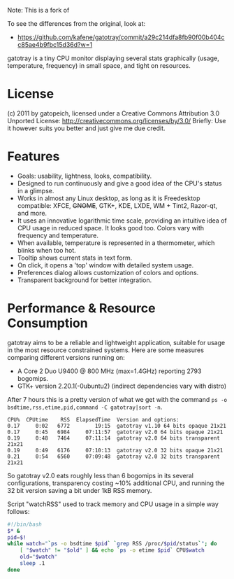 Note: This is a fork of 

To see the differences from the original, look at:

- https://github.com/kafene/gatotray/commit/a29c214dfa8fb90f00b404cc85ae4b9fbc15d36d?w=1

gatotray is a tiny CPU monitor displaying several stats graphically (usage,
temperature, frequency) in small space, and tight on resources.


License
=======
(c) 2011 by gatopeich, licensed under a Creative Commons Attribution 3.0
Unported License: http://creativecommons.org/licenses/by/3.0/
Briefly: Use it however suits you better and just give me due credit.


Features
========

* Goals: usability, lightness, looks, compatibility.
* Designed to run continuously and give a good idea of the CPU's status in a glimpse.
* Works in almost any Linux desktop, as long as it is Freedesktop compatible:
  XFCE, ~~GNOME~~, GTK+, KDE, LXDE, WM + Tint2, Razor-qt, and more.
* It uses an innovative logarithmic time scale, providing an intuitive idea of
  CPU usage in reduced space. It looks good too. Colors vary with frequency and
  temperature.
* When available, temperature is represented in a thermometer, which blinks when too hot.
* Tooltip shows current stats in text form.
* On click, it opens a 'top' window with detailed system usage.
* Preferences dialog allows customization of colors and options.
* Transparent background for better integration.


Performance & Resource Consumption
==================================

gatotray aims to be a reliable and lightweight application, suitable for usage
in the most resource constrained systems. Here are some measures comparing
different versions running on:

- A Core 2 Duo U9400 @ 800 MHz (max=1.4GHz) reporting 2793 bogomips.
- GTK+ version 2.20.1(-0ubuntu2) (indirect dependencies vary with distro)

After 7 hours this is a pretty version of what we get with the command
`ps -o bsdtime,rss,etime,pid,command -C gatotray|sort -n`.

```
CPU%  CPUtime    RSS  ElapsedTime  Version and options:
0.17     0:02   6772        19:15  gatotray v1.10 64 bits opaque 21x21
0.17     0:45   6984     07:11:57  gatotray v2.0 64 bits opaque 21x21
0.19     0:48   7464     07:11:14  gatotray v2.0 64 bits transparent 21x21
0.19     0:49   6176     07:10:13  gatotray v2.0 32 bits opaque 21x21
0.21     0:54   6560     07:09:48  gatotray v2.0 32 bits transparent 21x21
```

So gatotray v2.0 eats roughly less than 6 bogomips in its several configurations,
transparency costing ~10% additional CPU, and running the 32 bit version
saving a bit under 1kB RSS memory.

Script "watchRSS" used to track memory and CPU usage in a simple way follows:

```bash
#!/bin/bash
$* &
pid=$!
while watch="`ps -o bsdtime $pid` `grep RSS /proc/$pid/status`"; do
	[ "$watch" != "$old" ] && echo `ps -o etime $pid` CPU$watch
	old="$watch"
	sleep .1
done
```
